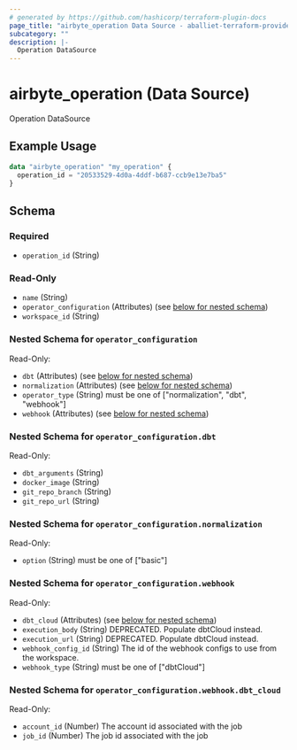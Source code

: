 ```yaml
---
# generated by https://github.com/hashicorp/terraform-plugin-docs
page_title: "airbyte_operation Data Source - aballiet-terraform-provider-airbyte-oss"
subcategory: ""
description: |-
  Operation DataSource
---
```


# airbyte_operation (Data Source)

Operation DataSource

## Example Usage

```terraform
data "airbyte_operation" "my_operation" {
  operation_id = "20533529-4d0a-4ddf-b687-ccb9e13e7ba5"
}
```

<!-- schema generated by tfplugindocs -->
## Schema

### Required

- `operation_id` (String)

### Read-Only

- `name` (String)
- `operator_configuration` (Attributes) (see [below for nested schema](#nestedatt--operator_configuration))
- `workspace_id` (String)

<a id="nestedatt--operator_configuration"></a>
### Nested Schema for `operator_configuration`

Read-Only:

- `dbt` (Attributes) (see [below for nested schema](#nestedatt--operator_configuration--dbt))
- `normalization` (Attributes) (see [below for nested schema](#nestedatt--operator_configuration--normalization))
- `operator_type` (String) must be one of ["normalization", "dbt", "webhook"]
- `webhook` (Attributes) (see [below for nested schema](#nestedatt--operator_configuration--webhook))

<a id="nestedatt--operator_configuration--dbt"></a>
### Nested Schema for `operator_configuration.dbt`

Read-Only:

- `dbt_arguments` (String)
- `docker_image` (String)
- `git_repo_branch` (String)
- `git_repo_url` (String)


<a id="nestedatt--operator_configuration--normalization"></a>
### Nested Schema for `operator_configuration.normalization`

Read-Only:

- `option` (String) must be one of ["basic"]


<a id="nestedatt--operator_configuration--webhook"></a>
### Nested Schema for `operator_configuration.webhook`

Read-Only:

- `dbt_cloud` (Attributes) (see [below for nested schema](#nestedatt--operator_configuration--webhook--dbt_cloud))
- `execution_body` (String) DEPRECATED. Populate dbtCloud instead.
- `execution_url` (String) DEPRECATED. Populate dbtCloud instead.
- `webhook_config_id` (String) The id of the webhook configs to use from the workspace.
- `webhook_type` (String) must be one of ["dbtCloud"]

<a id="nestedatt--operator_configuration--webhook--dbt_cloud"></a>
### Nested Schema for `operator_configuration.webhook.dbt_cloud`

Read-Only:

- `account_id` (Number) The account id associated with the job
- `job_id` (Number) The job id associated with the job


